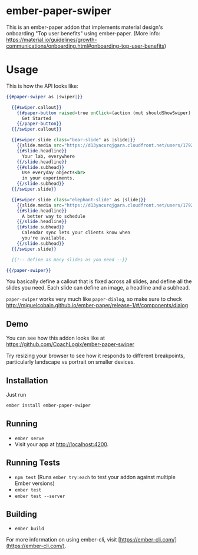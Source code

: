 # ember-paper-swiper

This is an ember-paper addon that implements material design's onboarding "Top user benefits" using ember-paper. (More info: https://material.io/guidelines/growth-communications/onboarding.html#onboarding-top-user-benefits)

# Usage

This is how the API looks like:

```hbs
{{#paper-swiper as |swiper|}}

  {{#swiper.callout}}
    {{#paper-button raised=true onClick=(action (mut shouldShowSwiper) false)}}
      Get Started
    {{/paper-button}}
  {{/swiper.callout}}

  {{#swiper.slide class="bear-slide" as |slide|}}
    {{slide.media src="https://d13yacurqjgara.cloudfront.net/users/179241/screenshots/2835402/attachments/582801/chris-fernandez-a-proper-bear-3.png"}}
    {{#slide.headline}}
      Your lab, everywhere
    {{/slide.headline}}
    {{#slide.subhead}}
      Use everyday objects<br>
      in your experiments.
    {{/slide.subhead}}
  {{/swiper.slide}}

  {{#swiper.slide class="elephant-slide" as |slide|}}
    {{slide.media src="https://d13yacurqjgara.cloudfront.net/users/179241/screenshots/2633954/chris-fernandez-elephant-2.jpg"}}
    {{#slide.headline}}
      A better way to schedule
    {{/slide.headline}}
    {{#slide.subhead}}
      Calendar sync lets your clients know when
      you're available.
    {{/slide.subhead}}
  {{/swiper.slide}}

  {{!-- define as many slides as you need --}}

{{/paper-swiper}}
```

You basically define a callout that is fixed across all slides, and define all the slides
you need. Each slide can define an image, a headline and a subhead.

`paper-swiper` works very much like `paper-dialog`, so make sure to check http://miguelcobain.github.io/ember-paper/release-1/#/components/dialog 

## Demo

You can see how this addon looks like at https://github.com/CoachLogix/ember-paper-swiper

Try resizing your browser to see how it responds to different breakpoints, particularly landscape vs portrait on smaller devices.

## Installation

Just run

```bash
ember install ember-paper-swiper
```

## Running

* `ember serve`
* Visit your app at [http://localhost:4200](http://localhost:4200).

## Running Tests

* `npm test` (Runs `ember try:each` to test your addon against multiple Ember versions)
* `ember test`
* `ember test --server`

## Building

* `ember build`

For more information on using ember-cli, visit [https://ember-cli.com/](https://ember-cli.com/).
